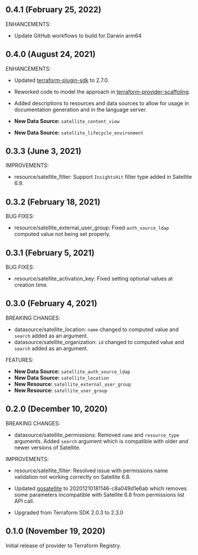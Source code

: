 ## 0.4.1 (February 25, 2022)

ENHANCEMENTS:

* Update GitHub workflows to build for Darwin arm64

## 0.4.0 (August 24, 2021)

ENHANCEMENTS:

* Updated [terraform-plugin-sdk](https://github.com/umich-vci/gosatellite) to 2.7.0.

* Reworked code to model the approach in
  [terraform-provider-scaffoling](https://github.com/hashicorp/terraform-provider-scaffolding).

* Added descriptions to resources and data sources to allow for usage in documentation
  generation and in the language server.

* **New Data Source:** `satellite_content_view`

* **New Data Source:** `satellite_lifecycle_environment`

## 0.3.3 (June 3, 2021)

IMPROVEMENTS:

* resource/satellite_filter: Support `InsightsHit` filter type added in Satellite 6.9.

## 0.3.2 (February 18, 2021)

BUG FIXES:

* resource/satellite_external_user_group: Fixed `auth_source_ldap` computed value not being set properly.

## 0.3.1 (February 5, 2021)

BUG FIXES:

* resource/satellite_activation_key: Fixed setting optional values at creation time.

## 0.3.0 (February 4, 2021)

BREAKING CHANGES:

* datasource/satellite_location: `name` changed to computed value and `search` added as an argument.
* datasource/satellite_organization: `id` changed to computed value and `search` added as an argument.

FEATURES:

* **New Data Source:** `satellite_auth_source_ldap`
* **New Data Source:** `satellite_location`
* **New Resource:** `satellite_external_user_group`
* **New Resource:** `satellite_user_group`

## 0.2.0 (December 10, 2020)

BREAKING CHANGES:

* datasource/satellite_permissions: Removed `name` and `resource_type` arguments.
  Added `search` argument which is compatible with older and newer versions of Satellite.

IMPROVEMENTS:

* resource/satellite_filter: Resolved issue with permissions name validation not working correctly
  on Satellite 6.8.

* Updated [gosatellite](https://github.com/umich-vci/gosatellite) to 20201210181146-c8a049d1e6ab
  which removes some parameters incompatible with Satellite 6.8 from permissions list API call.

* Upgraded from Terraform SDK 2.0.3 to 2.3.0

## 0.1.0 (November 19, 2020)

Initial release of provider to Terraform Registry.
